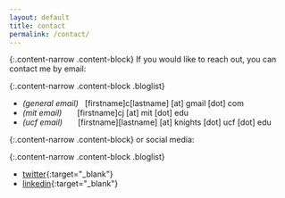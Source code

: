 ```yaml
---
layout: default
title: contact
permalink: /contact/
---
```


{:.content-narrow .content-block}
If you would like to reach out, you can contact me by email:

{:.content-narrow .content-block .bloglist}
- *(general email)*&nbsp;&nbsp;&nbsp;[firstname]c[lastname] [at] gmail [dot] com 
- *(mit email)*&nbsp;&nbsp;&nbsp;&nbsp;&nbsp;&nbsp;&nbsp;[firstname]cj [at] mit [dot] edu
- *(ucf email)*&nbsp;&nbsp;&nbsp;&nbsp;&nbsp;&nbsp;&nbsp;[firstname][lastname] [at] knights [dot] ucf [dot] edu

{:.content-narrow .content-block}
or social media:

{:.content-narrow .content-block .bloglist}
- [twitter](https://twitter.com/lailacjohnston){:target="_blank"}
- [linkedin](https://www.linkedin.com/in/lailacjohnston/){:target="_blank"}
